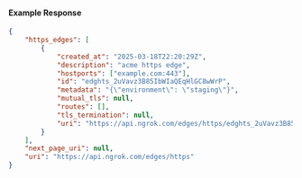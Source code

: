 <!-- Code generated for API Clients. DO NOT EDIT. -->

#### Example Response

```json
{
	"https_edges": [
		{
			"created_at": "2025-03-18T22:20:29Z",
			"description": "acme https edge",
			"hostports": ["example.com:443"],
			"id": "edghts_2uVavz3B85IbWIaQEqHlGC8wWrP",
			"metadata": "{\"environment\": \"staging\"}",
			"mutual_tls": null,
			"routes": [],
			"tls_termination": null,
			"uri": "https://api.ngrok.com/edges/https/edghts_2uVavz3B85IbWIaQEqHlGC8wWrP"
		}
	],
	"next_page_uri": null,
	"uri": "https://api.ngrok.com/edges/https"
}
```
